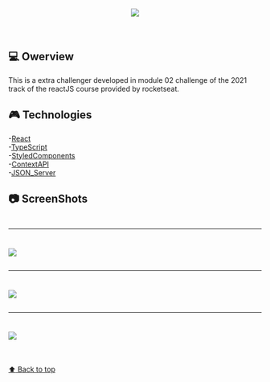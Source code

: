 <h1 align="center"> 
  <img src="https://user-images.githubusercontent.com/80908772/202796071-1b714cea-4646-41aa-92fb-b7c56394ff72.png"/>
</h1>
<br/>

## 💻 Owerview
This is a extra challenger developed in module 02 challenge of the 2021 track of the reactJS course provided by rocketseat.<br/>

## :video_game: Technologies
-[React](https://pt-br.reactjs.org)<br/>
-[TypeScript](https://www.typescriptlang.org)<br/>
-[StyledComponents](https://styled-components.com)<br/>
-[ContextAPI](https://reactjs.org/docs/context.html)<br/>
-[JSON_Server](https://github.com/typicode/json-server)<br/>


## :camera: ScreenShots
<h1 aling="center">
  
 
  <hr/>
  <img style="margin-top:10px;" src="https://user-images.githubusercontent.com/80908772/202796060-78cc23c0-6930-41f9-ba50-73895eadc227.png"/>
  <hr/>
  <img style="margin-top:10px;" src="https://user-images.githubusercontent.com/80908772/202796070-262c67f2-62de-490e-96aa-75d16c28db1f.png"/>
  <hr/>
  <img style="margin-top:10px;" src="https://user-images.githubusercontent.com/80908772/202796064-ff6cb4c4-84ff-4aae-bca0-5349e99d3f0c.png"/>
</h1>
<br/>
<a href='#top'>

:arrow_up: Back to top

</a>
